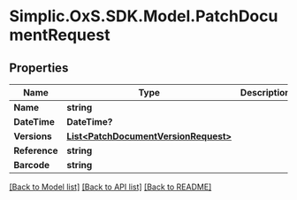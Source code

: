 # Simplic.OxS.SDK.Model.PatchDocumentRequest

## Properties

Name | Type | Description | Notes
------------ | ------------- | ------------- | -------------
**Name** | **string** |  | [optional] 
**DateTime** | **DateTime?** |  | [optional] 
**Versions** | [**List&lt;PatchDocumentVersionRequest&gt;**](PatchDocumentVersionRequest.md) |  | [optional] 
**Reference** | **string** |  | [optional] 
**Barcode** | **string** |  | [optional] 

[[Back to Model list]](../README.md#documentation-for-models) [[Back to API list]](../README.md#documentation-for-api-endpoints) [[Back to README]](../README.md)


